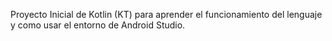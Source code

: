 Proyecto Inicial de Kotlin (KT) para aprender el funcionamiento del lenguaje y como usar el entorno de Android Studio.